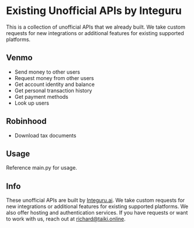 # Existing Unofficial APIs by Integuru

This is a collection of unofficial APIs that we already built. We take custom requests for new integrations or additional features for existing supported platforms.

## Venmo

- Send money to other users
- Request money from other users
- Get account identity and balance
- Get personal transaction history
- Get payment methods
- Look up users

## Robinhood

- Download tax documents

## Usage

Reference main.py for usage.

## Info

These unofficial APIs are built by [Integuru.ai](https://integuru.ai). We take custom requests for new integrations or additional features for existing supported platforms. We also offer hosting and authentication services. If you have requests or want to work with us, reach out at richard@taiki.online.
